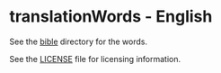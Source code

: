 # translationWords - English

See the [bible](https://git.door43.org/Door43/tw-en/src/master/bible) directory for the words.

See the [LICENSE](https://git.door43.org/Door43/tw-en/src/master/LICENSE.md) file for licensing information.
